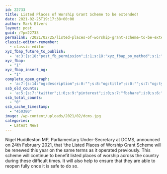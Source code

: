 ```yaml
---
id: 22733
title: Listed Places of Worship Grant Scheme to be extended!
date: 2021-02-25T19:17:38+00:00
author: Mark Elvers
layout: post
guid: /?p=22733
permalink: /2021/02/25/listed-places-of-worship-grant-scheme-to-be-extended/
classic-editor-remember:
  - classic-editor
xyz_fbap_future_to_publish:
  - 'a:3:{s:18:"post_fb_permission";i:1;s:18:"xyz_fbap_po_method";s:1:"2";s:16:"xyz_fbap_message";s:62:"News item added to the CCCBR website: {POST_TITLE} {PERMALINK}";}'
xyz_fbap:
  - "1"
xyz_fbap_insert_og:
  - "1"
complete_open_graph:
  - 'a:7:{s:14:"og:description";s:0:"";s:8:"og:title";s:0:"";s:7:"og:type";s:0:"";s:12:"twitter:card";s:7:"summary";s:15:"twitter:creator";s:0:"";s:19:"twitter:description";s:0:"";s:8:"og:image";s:0:"";}'
ssb_old_counts:
  - 'a:5:{s:7:"twitter";i:0;s:9:"pinterest";i:0;s:7:"fbshare";i:0;s:6:"reddit";i:0;s:6:"tumblr";N;}'
ssb_total_counts:
  - "0"
ssb_cache_timestamp:
  - "450380"
image: /wp-content/uploads/2021/02/dcms.jpg
categories:
  - Latest News
---
```

Nigel Huddleston MP, Parliamentary Under-Secretary at DCMS, announced on 24th February 2021, that ‘the Listed Places of Worship Grant Scheme will be renewed this year on the same terms as it operated previously. This scheme will continue to benefit listed places of worship across the country during these difficult times. It will also help to ensure that they are able to reopen fully once it is safe to do so.
